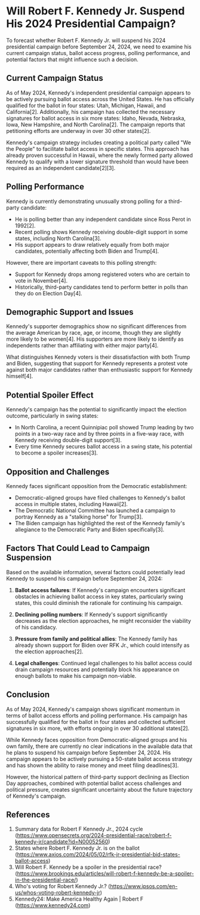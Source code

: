 # Will Robert F. Kennedy Jr. Suspend His 2024 Presidential Campaign?

To forecast whether Robert F. Kennedy Jr. will suspend his 2024 presidential campaign before September 24, 2024, we need to examine his current campaign status, ballot access progress, polling performance, and potential factors that might influence such a decision.

## Current Campaign Status

As of May 2024, Kennedy's independent presidential campaign appears to be actively pursuing ballot access across the United States. He has officially qualified for the ballot in four states: Utah, Michigan, Hawaii, and California[2]. Additionally, his campaign has collected the necessary signatures for ballot access in six more states: Idaho, Nevada, Nebraska, Iowa, New Hampshire, and North Carolina[2]. The campaign reports that petitioning efforts are underway in over 30 other states[2].

Kennedy's campaign strategy includes creating a political party called "We the People" to facilitate ballot access in specific states. This approach has already proven successful in Hawaii, where the newly formed party allowed Kennedy to qualify with a lower signature threshold than would have been required as an independent candidate[2][3].

## Polling Performance

Kennedy is currently demonstrating unusually strong polling for a third-party candidate:

- He is polling better than any independent candidate since Ross Perot in 1992[2].
- Recent polling shows Kennedy receiving double-digit support in some states, including North Carolina[3].
- His support appears to draw relatively equally from both major candidates, potentially affecting both Biden and Trump[4].

However, there are important caveats to this polling strength:

- Support for Kennedy drops among registered voters who are certain to vote in November[4].
- Historically, third-party candidates tend to perform better in polls than they do on Election Day[4].

## Demographic Support and Issues

Kennedy's supporter demographics show no significant differences from the average American by race, age, or income, though they are slightly more likely to be women[4]. His supporters are more likely to identify as independents rather than affiliating with either major party[4].

What distinguishes Kennedy voters is their dissatisfaction with both Trump and Biden, suggesting that support for Kennedy represents a protest vote against both major candidates rather than enthusiastic support for Kennedy himself[4].

## Potential Spoiler Effect

Kennedy's campaign has the potential to significantly impact the election outcome, particularly in swing states:

- In North Carolina, a recent Quinnipiac poll showed Trump leading by two points in a two-way race and by three points in a five-way race, with Kennedy receiving double-digit support[3].
- Every time Kennedy secures ballot access in a swing state, his potential to become a spoiler increases[3].

## Opposition and Challenges

Kennedy faces significant opposition from the Democratic establishment:

- Democratic-aligned groups have filed challenges to Kennedy's ballot access in multiple states, including Hawaii[2].
- The Democratic National Committee has launched a campaign to portray Kennedy as a "stalking horse" for Trump[3].
- The Biden campaign has highlighted the rest of the Kennedy family's allegiance to the Democratic Party and Biden specifically[3].

## Factors That Could Lead to Campaign Suspension

Based on the available information, several factors could potentially lead Kennedy to suspend his campaign before September 24, 2024:

1. **Ballot access failures**: If Kennedy's campaign encounters significant obstacles in achieving ballot access in key states, particularly swing states, this could diminish the rationale for continuing his campaign.

2. **Declining polling numbers**: If Kennedy's support significantly decreases as the election approaches, he might reconsider the viability of his candidacy.

3. **Pressure from family and political allies**: The Kennedy family has already shown support for Biden over RFK Jr., which could intensify as the election approaches[2].

4. **Legal challenges**: Continued legal challenges to his ballot access could drain campaign resources and potentially block his appearance on enough ballots to make his campaign non-viable.

## Conclusion

As of May 2024, Kennedy's campaign shows significant momentum in terms of ballot access efforts and polling performance. His campaign has successfully qualified for the ballot in four states and collected sufficient signatures in six more, with efforts ongoing in over 30 additional states[2]. 

While Kennedy faces opposition from Democratic-aligned groups and his own family, there are currently no clear indications in the available data that he plans to suspend his campaign before September 24, 2024. His campaign appears to be actively pursuing a 50-state ballot access strategy and has shown the ability to raise money and meet filing deadlines[3].

However, the historical pattern of third-party support declining as Election Day approaches, combined with potential ballot access challenges and political pressure, creates significant uncertainty about the future trajectory of Kennedy's campaign.

## References

1. Summary data for Robert F Kennedy Jr., 2024 cycle (https://www.opensecrets.org/2024-presidential-race/robert-f-kennedy-jr/candidate?id=N00052560)
2. States where Robert F. Kennedy Jr. is on the ballot (https://www.axios.com/2024/05/02/rfk-jr-presidential-bid-states-ballot-access)
3. Will Robert F. Kennedy be a spoiler in the presidential race? (https://www.brookings.edu/articles/will-robert-f-kennedy-be-a-spoiler-in-the-presidential-race/)
4. Who's voting for Robert Kennedy Jr.? (https://www.ipsos.com/en-us/whos-voting-robert-kennedy-jr)
5. Kennedy24: Make America Healthy Again | Robert F (https://www.kennedy24.com)
